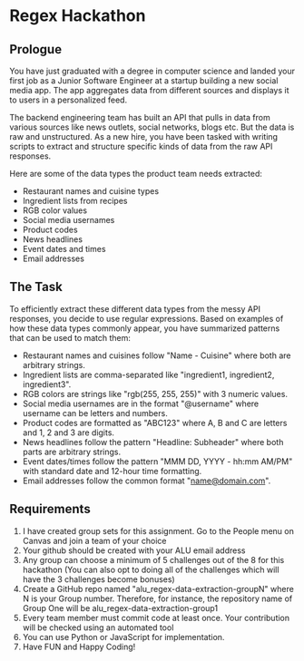 # Regex Hackathon
## Prologue
You have just graduated with a degree in computer science and landed your first job as a Junior Software Engineer at a startup building a new social media app. The app aggregates data from different sources and displays it to users in a personalized feed.

The backend engineering team has built an API that pulls in data from various sources like news outlets, social networks, blogs etc. But the data is raw and unstructured. As a new hire, you have been tasked with writing scripts to extract and structure specific kinds of data from the raw API responses.

Here are some of the data types the product team needs extracted:

- Restaurant names and cuisine types
- Ingredient lists from recipes
- RGB color values
- Social media usernames
- Product codes
- News headlines
- Event dates and times
- Email addresses
## The Task
To efficiently extract these different data types from the messy API responses, you decide to use regular expressions. Based on examples of how these data types commonly appear, you have summarized patterns that can be used to match them:

- Restaurant names and cuisines follow "Name - Cuisine" where both are arbitrary strings.
- Ingredient lists are comma-separated like "ingredient1, ingredient2, ingredient3".
- RGB colors are strings like "rgb(255, 255, 255)" with 3 numeric values.
- Social media usernames are in the format "@username" where username can be letters and numbers.
- Product codes are formatted as "ABC123" where A, B and C are letters and 1, 2 and 3 are digits.
- News headlines follow the pattern "Headline: Subheader" where both parts are arbitrary strings.
- Event dates/times follow the pattern "MMM DD, YYYY - hh:mm AM/PM" with standard date and 12-hour time formatting.
- Email addresses follow the common format "name@domain.com".
## Requirements
1. I have created group sets for this assignment. Go to the People  menu on Canvas and join a team of your choice
2. Your github should be created with your ALU email address
3. Any group can choose a minimum of 5 challenges out of the 8 for this hackathon (You can also opt to doing all of the challenges which will have the 3 challenges become bonuses)
4. Create a GitHub repo named "alu_regex-data-extraction-groupN" where N is your Group number. Therefore, for instance, the repository name of Group One will be alu_regex-data-extraction-group1
5. Every team member must commit code at least once. Your contribution will be checked using an automated tool
6. You can use Python or JavaScript for implementation.
7. Have FUN and Happy Coding!